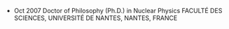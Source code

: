 - Oct 2007 Doctor of Philosophy (Ph.D.) in Nuclear Physics 
FACULTÉ DES SCIENCES, UNIVERSITÉ DE NANTES, NANTES, FRANCE